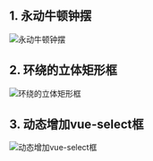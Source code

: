 ## 1. 永动牛顿钟摆

![永动牛顿钟摆](https://img.imgdb.cn/item/60786c748322e6675cb9449e.jpg)

## 2. 环绕的立体矩形框

![环绕的立体矩形框](https://img.imgdb.cn/item/60786cf88322e6675cba6ee0.jpg)

## 3. 动态增加vue-select框

![动态增加vue-select框](https://img.imgdb.cn/item/60786cb98322e6675cb9e350.jpg)

